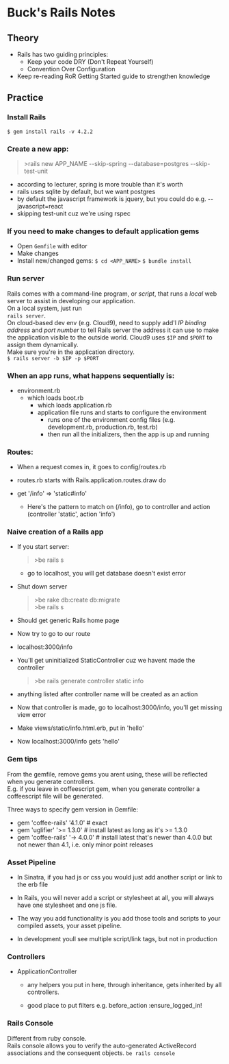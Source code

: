 # Buck's Rails Notes

## Theory
- Rails has two guiding principles:
  - Keep your code DRY (Don't Repeat Yourself)
  - Convention Over Configuration
- Keep re-reading RoR Getting Started guide to strengthen knowledge


## Practice

### Install Rails
`$ gem install rails -v 4.2.2`

### Create a new app:
  >\>rails new APP_NAME --skip-spring --database=postgres --skip-test-unit

  - according to lecturer, spring is more trouble than it's worth
  -  rails uses sqlite by default, but we want postgres
  -  by default the javascript framework is jquery, but you could do e.g. --javascript=react
  - skipping test-unit cuz we're using rspec

### If you need to make changes to default application gems
- Open `Gemfile` with editor
- Make changes
- Install new/changed gems:
`$ cd <APP_NAME>`
`$ bundle install`

### Run server
Rails comes with a command-line program, or *script*, that runs a *local* web server to assist in developing our application.  
On a local system, just run  
`rails server`.  
On cloud-based dev env (e.g. Cloud9), need to supply add'l *IP binding address* and *port number* to tell Rails server the address it can use to make the application visible to the outside world.  Cloud9 uses `$IP` and `$PORT` to assign them dynamically.  
Make sure you're in the application directory.  
`$ rails server -b $IP -p $PORT`

### When an app runs, what happens sequentially is:

- environment.rb
  - which loads boot.rb
    - which loads application.rb
    - application file runs and starts to configure the environment
      - runs one of the environment config files (e.g. development.rb, production.rb, test.rb)
      - then run all the initializers, then the app is up and running

### Routes:
  - When a request comes in, it goes to config/routes.rb
  - routes.rb starts with Rails.application.routes.draw do

  - get '/info' => 'static#info'
    - Here's the pattern to match on (/info), go to controller and action (controller 'static', action 'info')

### Naive creation of a Rails app
- If you start server:
  >\>be rails s
  - go to localhost, you will get database doesn't exist error

- Shut down server
  >\>be rake db:create db:migrate  
  >\>be rails s
- Should get generic Rails home page
- Now try to go to our route
- localhost:3000/info
- You'll get uninitialized StaticController cuz we havent made the controller
  >\>be rails generate controller static info
- anything listed after controller name will be created as an action
- Now that controller is made, go to localhost:3000/info, you'll get missing view error
- Make views/static/info.html.erb, put in 'hello'
- Now localhost:3000/info gets 'hello'

### Gem tips
From the gemfile, remove gems you arent using, these will be reflected when you generate controllers.  
E.g. if you leave in coffeescript gem, when you generate controller a coffeescript file will be generated.

Three ways to specify gem version in Gemfile:
- gem 'coffee-rails'  '4.1.0'     # exact
- gem 'uglifier'      '>= 1.3.0'  # install latest as long as it's >= 1.3.0
- gem 'coffee-rails'  '-> 4.0.0'  # install latest that's newer than 4.0.0 but not newer than 4.1, i.e. only minor point releases

### Asset Pipeline
  - In Sinatra, if you had js or css you would just add another script or link to the erb file
  - In Rails, you will never add a script or stylesheet at all, you will always have one stylesheet and one js file.
  - The way you add functionality is you add those tools and scripts to your compiled assets, your asset pipeline.

  - In development youll see multiple script/link tags, but not in production

### Controllers
  - ApplicationController
    - any helpers you put in here, through inheritance, gets inherited by all controllers.

    - good place to put filters e.g. before_action :ensure_logged_in!
    
### Rails Console
Different from ruby console.  
Rails console allows you to verify the auto-generated ActiveRecord associations and the consequent objects.
`be rails console`



